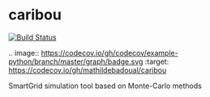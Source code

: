 # caribou

[![Build Status](https://travis-ci.org/mathildebadoual/caribou.svg?branch=master)](https://travis-ci.org/mathildebadoual/caribou)

.. image:: https://codecov.io/gh/codecov/example-python/branch/master/graph/badge.svg
  :target: https://codecov.io/gh/mathildebadoual/caribou
  
SmartGrid simulation tool based on Monte-Carlo methods
